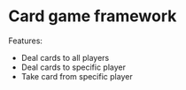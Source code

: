 # Card game framework

Features:
- Deal cards to all players
- Deal cards to specific player
- Take card from specific player
